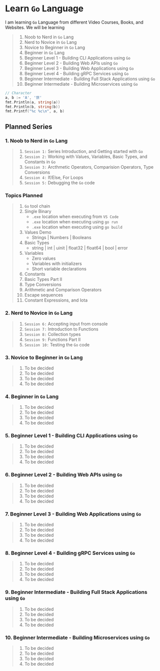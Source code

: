 # Learn `Go` Language

I am learning `Go` Language from different Video Courses, Books, and Websites. We will be learning

> 1. Noob to Nerd in `Go` Lang
> 1. Nerd to Novice in `Go` Lang
> 1. Novice to Beginner in `Go` Lang
> 1. Beginner in `Go` Lang
> 1. Beginner Level 1 - Building CLI Applications using `Go`
> 1. Beginner Level 2 - Building Web APIs using `Go`
> 1. Beginner Level 3 - Building Web Applications using `Go`
> 1. Beginner Level 4 - Building gRPC Services using `Go`
> 1. Beginner Intermediate - Building Full Stack Applications using `Go`
> 1. Beginner Intermediate - Building Microservices using `Go`

```go
// Character
a, b := 'A', '世'
fmt.Println(a, string(a))
fmt.Println(b, string(b))
fmt.Printf("%c %c\n", a, b)
```

## Planned Series

### 1. Noob to Nerd in `Go` Lang

>1. `Session 1:` Series Introduction, and Getting started with `Go`
>1. `Session 2:` Working with Values, Variables, Basic Types, and Constants in `Go`
>1. `Session 3:` Arcthmetic Operators, Comparision Operators, Type Conversions
>1. `Session 4:` If/Else, For Loops
>1. `Session 5:` Debugging the `Go` code

### Topics Planned

> 1. `Go` tool chain
> 1. Single Binary
>    - `.exe` location when executing from `VS Code`
>    - `.exe` location when executing using `go run`
>    - `.exe` location when executing using `go build`
> 1. Values Demo
>    - Strings | Numbers | Booleans
> 1. Basic Types
>    - string | int | uinit | float32 | float64 | bool | error
> 1. Variables
>    - Zero values
>    - Variables with initializers
>    - Short variable declarations
> 1. Constants
> 1. Basic Types Part II
> 1. Type Conversions
> 1. Arithmetic and Comparison Operators
> 1. Escape sequences
> 1. Constant Expressions, and Iota

### 2. Nerd to Novice in `Go` Lang

>1. `Session 6:` Accepting input from console
>1. `Session 7:` Introduction to Functions
>1. `Session 8:` Collection types
>1. `Session 9:` Functions Part II
>1. `Session 10:` Testing the `Go` code

### 3. Novice to Beginner in `Go` Lang

>1. To be decided
>1. To be decided
>1. To be decided
>1. To be decided

### 4. Beginner in `Go` Lang

>1. To be decided
>1. To be decided
>1. To be decided
>1. To be decided

### 5. Beginner Level 1 - Building CLI Applications using `Go`

>1. To be decided
>1. To be decided
>1. To be decided
>1. To be decided

### 6. Beginner Level 2 - Building Web APIs using `Go`

>1. To be decided
>1. To be decided
>1. To be decided
>1. To be decided

### 7. Beginner Level 3 - Building Web Applications using `Go`

>1. To be decided
>1. To be decided
>1. To be decided
>1. To be decided

### 8. Beginner Level 4 - Building gRPC Services using `Go`

>1. To be decided
>1. To be decided
>1. To be decided
>1. To be decided

### 9. Beginner Intermediate - Building Full Stack Applications using `Go`

>1. To be decided
>1. To be decided
>1. To be decided
>1. To be decided

### 10. Beginner Intermediate - Building Microservices using `Go`

>1. To be decided
>1. To be decided
>1. To be decided
>1. To be decided
